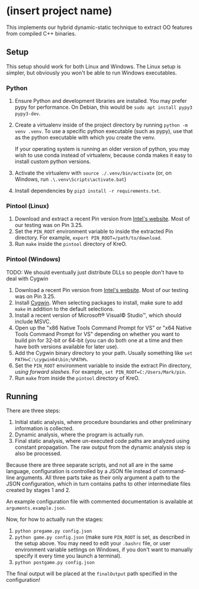 # (insert project name)

This implements our hybrid dynamic-static technique to extract OO features from compiled C++
binaries.

## Setup

This setup should work for both Linux and Windows. The Linux setup is simpler, but obviously you won't be able to run Windows executables.

### Python

1. Ensure Python and development libraries are installed. You may prefer pypy for performance. On
   Debian, this would be `sudo apt install pypy3 pypy3-dev`.
2. Create a virtualenv inside of the project directory by running `python -m venv .venv`. To use a
   specific python executable (such as pypy), use that as the python executable with which you create the venv.

	If your operating system is running an older version of python, you may wish to use conda
    instead of virtualenv, because conda makes it easy to install custom python versions.
3. Activate the virtualenv with `source ./.venv/bin/activate` (or, on Windows, run `.\.venv\Scripts\activate.bat`)
4. Install dependencies by `pip3 install -r requirements.txt`.

### Pintool (Linux)

1. Download and extract a recent Pin version from [Intel's
   website](https://www.intel.com/content/www/us/en/developer/articles/tool/pin-a-binary-instrumentation-tool-downloads.html).
   Most of our testing was on Pin 3.25.
1. Set the `PIN_ROOT` environment variable to inside the extracted Pin directory. For example, `export PIN_ROOT=/path/to/download`.
2. Run `make` inside the `pintool` directory of KreO.

### Pintool (Windows)

TODO: We should eventually just distribute DLLs so people don't have to deal with Cygwin

1. Download a recent Pin version from [Intel's
   website](https://www.intel.com/content/www/us/en/developer/articles/tool/pin-a-binary-instrumentation-tool-downloads.html).
   Most of our testing was on Pin 3.25.
1. Install [Cygwin](https://www.cygwin.com). When selecting packages to install, make sure to add `make` in addition to the default selections.
1. Install a recent version of Microsoft® Visual© Studio™, which should include MSVC.
1. Open up the "x86 Native Tools Command Prompt for VS" or "x64 Native Tools Command Prompt for VS" depending on whether you want to build pin for 32-bit or 64-bit (you can do both one at a time and then have both versions available for later use).
1. Add the Cygwin binary directory to your path. Usually something like `set PATH=C:\cygwin64\bin;%PATH%`.
1. Set the `PIN_ROOT` environment variable to inside the extract Pin directory, *using forward slashes*. For example, `set PIN_ROOT=C:/Users/Mark/pin`.
1. Run `make` from inside the `pintool` directory of KreO.

## Running

There are three steps:

1. Initial static analysis, where procedure boundaries and other preliminary information is collected.
2. Dynamic analysis, where the program is actually run.
3. Final static analysis, where un-executed code paths are analyzed using constant propagation. The raw output from the dynamic analysis step is also be processed.

Because there are three separate scripts, and not all are in the same language, configuration is controlled by a JSON file instead of command-line arguments. All three parts take as their only argument a path to the JSON configuration, which in turn contains paths to other intermediate files created by stages 1 and 2.

An example configuration file with commented documentation is available at `arguments.example.json`.

Now, for how to actually run the stages:
1. `python pregame.py config.json`
2. `python game.py config.json` (make sure `PIN_ROOT` is set, as described in the setup above. You may need to edit your `.bashrc` file, or user environment variable settings on Windows, if you don't want to manually specify it every time you launch a terminal).
3. `python postgame.py config.json`

The final output will be placed at the `finalOutput` path specified in the configuration!
